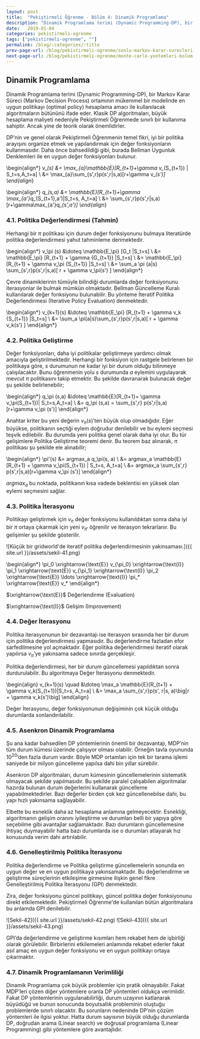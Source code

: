 ```yaml
---
layout: post
title:  "Pekiştirmeli Öğrenme - Bölüm 4: Dinamik Programlama"
description: "Dinamik Programlama terimi (Dynamic Programming-DP), bir  Markov Karar Süreci (Markov Decision Process) ortamının mükemmel bir modelinde en uygun politikayı (optimal policy) hesaplama amacı ile kullanılacak algoritmaların bütününü ifade eder. "
date:   2019-01-04
categories: pekistirmeli-ogrenme
tags: ["pekistirmeli-ogrenme", ""]
permalink: /blog/:categories/:title
prev-page-url: /blog/pekistirmeli-ogrenme/sonlu-markov-karar-surecleri-bolum-3
next-page-url: /blog/pekistirmeli-ogrenme/monte-carlo-yontemleri-bolum-5
---
```


## Dinamik Programlama

Dinamik Programlama terimi (Dynamic Programming-DP), bir  Markov Karar Süreci (Markov Decision Process) ortamının mükemmel bir modelinde en uygun politikayı (optimal policy) hesaplama amacı ile kullanılacak algoritmaların bütününü ifade eder. Klasik DP algoritmaları, büyük hesaplama maliyeti nedeniyle Pekiştirmeli Öğrenmede sınırlı bir kullanıma sahiptir. Ancak yine de teorik olarak önemlidirler. 

DP’nin ve genel olarak Pekiştirmeli Öğrenmenin temel fikri, iyi bir politika arayışını organize etmek ve yapılandırmak için değer fonksiyonların kullanmasıdır. Daha önce bahsedildiği gibi, burada Bellman Uygunluk Denklemleri ile en uygun değer fonksiyonları bulunur.

\begin{align*}
    v_*(s) &= \max_{a}\mathbb{E}[R_{t+1}+\gamma v_*(S_{t+1}) | S_t=s,A_t=a] \\ 
    &= \max_{a}\sum_{s',r}p(s',r|s,a)[r+\gamma v_*(s')]
\end{align*}

\begin{align*}
    q_*(s,a) &= \mathbb{E}[R_{t+1}+\gamma \max_{a'}q_*(S_{t+1},a')|S_t=s, A_t=a] \\
    &= \sum_{s',r}p(s',r|s,a)[r+\gamma\max_{a'}q_*(s',a')]
\end{align*}

 
### 4.1. Politika Değerlendirmesi (Tahmin)

Herhangi bir $\pi$ politikası için durum değer fonksiyonunu bulmaya literatürde politika değerlendirmesi yahut tahminleme denmektedir. 

\begin{align*}
    v_\pi (s) &\doteq \mathbb{E_\pi} [G_t |S_t=s] \\
    &= \mathbb{E_\pi} [R_{t+1} + \gamma {G_{t+1}} |S_t=s] \\
    &= \mathbb{E_\pi} [R_{t+1} + \gamma v_\pi {S_{t+1}} |S_t=s] \\
    &= \sum_a \pi (a|s) \sum_{s',r}p(s',r|s,a)[ r + \gamma v_\pi(s') ] 
\end{align*}

Çevre dinamiklerinin tümüyle bilindiği durumlarda değer fonksiyonunu iterasyonlar ile bulmak mümkün olmaktadır. Bellman Güncelleme Kuralı kullanılarak değer fonksiyonu bulunabilir. Bu yönteme İteratif Politika Değerlendirmesi (Iterative Policy Evaluation) denmektedir.

\begin{align*}
    v_{k+1}(s) &\doteq \mathbb{E_\pi} [R_{t+1} + \gamma v_k {S_{t+1}} |S_t=s] \\
    &= \sum_a \pi(a|s)\sum_{s',r}p(s',r|s,a)[ r + \gamma v_k(s') ]
\end{align*}

### 4.2. Politika Geliştirme

Değer fonksiyonları, daha iyi politikalar geliştirmeye yardımcı olmak amacıyla geliştirilmektedir. Herhangi bir fonksiyon için rastgele belirlenen bir politikaya göre, $s$ durumunun ne kadar iyi bir durum olduğu bilinmeye çalışılacaktır. Bunu öğrenmenin yolu $s$ durumunda $a$ eylemini uygulayarak mevcut $\pi$ politikasını takip etmektir. Bu şekilde davranarak bulunacak değer şu şekilde belirlenebilir;

\begin{align*}
    q_\pi (s,a) &\doteq \mathbb{E}[R_{t+1}+ \gamma v_\pi(S_{t+1})| S_t=s,A_t=a] \\
    &= q_\pi (s,a) = \sum_{s',r} p(s',r|s,a)[r+\gamma v_\pi (s')]
\end{align*}

Anahtar kriter bu yeni değerin $v_{\pi}(s)$’ten büyük olup olmadığıdır. Eğer büyükse, politikanın seçtiği eylem doğrudur denilebilir ve bu eylemi seçmesi teşvik edilebilir. Bu durumda yeni politika genel olarak daha iyi olur. Bu tür gelişimlere Politika Geliştirme teoremi denir. Bu teorem baz alınarak, $\pi$ politikası şu şekilde ele alınabilir;

\begin{align*}
    \pi'(s) &= argmax_a q_\pi(s, a) \\
    &= argmax_a \mathbb{E}[R_{t+1} + \gamma v_\pi(S_{t+1}) | S_t=s, A_t=a] \\
    &= argmax_a \sum_{s',r} p(s',r|s,a)[r+\gamma v_\pi (s')]
\end{align*}

$argmax_a$ bu noktada, politikanın kısa vadede beklentisi en yüksek olan eylemi seçmesini sağlar.

### 4.3. Politika İterasyonu
Politikayı geliştirmek için $v_\pi$ değer fonksiyonu kullanıldıktan sonra daha iyi bir $\pi$ ortaya çıkarmak için yeni $v_{\pi'}$ öğrenilir ve iterasyon tekrarlanır. Bu gelişimler şu şekilde gösterilir.

![Küçük bir gridworld'de iteratif politika değerlendirmesinin yakınsaması.]({{ site.url }}/assets/sekil-41.png)

\begin{align*}
    \pi_0 \xrightarrow{\text{E}} v_{\pi_0} \xrightarrow{\text{I}} \pi_1 \xrightarrow{\text{E}} v_{\pi_1} \xrightarrow{\text{I}} \pi_2 \xrightarrow{\text{E}} \ldots \xrightarrow{\text{I}} \pi_* \xrightarrow{\text{E}} v_*
\end{align*}

$\xrightarrow{\text{E}}$ Değerlendirme (Evaluation)

$\xrightarrow{\text{I}}$ Gelişim (Improvement)

### 4.4. Değer İterasyonu
Politika iterasyonunun bir dezavantajı ise iterasyon sırasında her bir durum için politika değerlendirmesi yapmasıdır. Bu değerlendirme fazladan efor sarfedilmesine yol açmaktadır. Eğer politika değerlendirmesi iteratif olarak yapılırsa  $v_\pi$’ye yakınsama sadece sınırda gerçekleşir.

Politika değerlendirmesi, her bir durum güncellemesi yapıldıktan sonra durdurulabilir. Bu algoritmaya Değer İterasyonu denmektedir.

\begin{align}
    v_{k+1}(s) \quad &\doteq \max_a \mathbb{E}[R_{t+1} + \gamma v_k(S_{t+1})|S_t=s, A_t=a] \\
    &= \max_a \sum_{s',r}p(s', r|s, a)\big[r + \gamma v_k(s')\big]
\end{align}

Değer İterasyonu, değer fonksiyonunun değişiminin çok küçük olduğu durumlarda sonlandırılabilir.

### 4.5. Asenkron Dinamik Programlama

Şu ana kadar bahsedilen DP yöntemlerinin önemli bir dezavantajı, MDP’nin tüm durum kümesi üzerinde çalışıyor olması olabilir. Örneğin tavla oyununda $10^{20}$’den fazla durum vardır. Böyle MDP ortamları için tek bir tarama işlemi saniyede bir milyon güncelleme yapılsa dahi bin yıllar sürebilir.

Asenkron DP algoritmaları, durum kümesinin güncellemelerinin sistematik olmayacak şekilde yapılmasıdır. Bu şekilde paralel çalışabilen algoritmalar hazırda bulunan durum değerlerini kullanarak güncelleme yapabilmektedirler. Bazı değerler birden çok kez güncellenebilse dahi, bu yapı hızlı yakınsama sağlayabilir.

Elbette bu esneklik daha az hesaplama anlamına gelmeyecektir. Esnekliği, algoritmanın gelişim oranını iyileştirme ve durumları belli bir yapıya göre seçebilme gibi avantajlar sağlamaktadır. Bazı durumların güncellemesine ihtiyaç duymayabilir hatta bazı durumlarda ise o durumları atlayarak hız konusunda verim dahi artırılabilir.

### 4.6. Genelleştirilmiş Politika İterasyonu

Politika değerlendirme ve Politika geliştirme güncellemelerin sonunda en uygun değer ve en uygun politikaya yakınsamaktadır. Bu değerlendirme ve geliştirme süreçlerinin etkileşime girmesine ilişkin genel fikre Genelleştirilmiş Politika İterasyonu (GPI) denmektedir.

Zira, değer fonksiyonu güncel politikayı, güncel politika değer fonksiyonunu direkt etkilemektedir. Pekiştirmeli Öğrenme'de kullanılan bütün algoritmalara bu anlamda GPI denilebilir.

![Sekil-42]({{ site.url }}/assets/sekil-42.png)
![Sekil-43]({{ site.url }}/assets/sekil-43.png)

GPI’da değerlendirme ve geliştirme kısımları hem rekabet hem de işbirliği olarak görülebilir. Birbirlerini etkilemeleri anlamında rekabet ederler fakat asıl amaç en uygun değer fonksiyonu ve en uygun politikayı ortaya çıkarmaktır.

### 4.7. Dinamik Programlamanın Verimliliği

Dinamik Programlama çok büyük problemler için pratik olmayabilir. Fakat MDP'leri çözen diğer yöntemlere oranla DP yöntemleri oldukça verimlidir. Fakat DP yöntemlerinin uygulanabilirliği, durum uzayının katlanarak büyüdüğü ve bunun sonucunda boyutsallık probleminin oluştuğu problemlerde sınırlı olacaktır. Bu sorunların nedeninde DP’nin çözüm yöntemleri ile ilgisi yoktur. Hatta durum sayısının büyük olduğu durumlarda DP, doğrudan arama (Linear search) ve doğrusal programlama (Linear Programming) gibi yöntemlere göre avantajlıdır.
